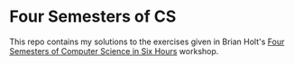 # Four Semesters of CS

This repo contains my solutions to the exercises given in Brian Holt's [Four Semesters of Computer Science in Six Hours](http://btholt.github.io/four-semesters-of-cs/) workshop.